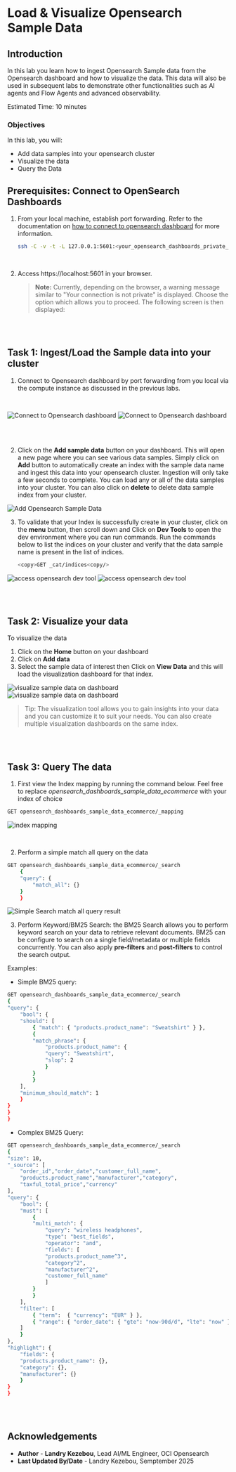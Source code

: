 # Load & Visualize Opensearch Sample Data

## Introduction

In this lab you learn how to ingest Opensearch Sample data from the Opensearch dashboard and how to visualize the data.
This data will also be used in subsequent labs to demonstrate other functionalities such as AI agents and Flow Agents and advanced observability.

Estimated Time: 10 minutes

### Objectives

In this lab, you will:

- Add data samples into your opensearch cluster
- Visualize the data
- Query the Data

## Prerequisites: Connect to OpenSearch Dashboards

1. From your local machine, establish port forwarding. Refer to the documentation on [how to connect to opensearch dashboard](https://docs.oracle.com/en/learn/oci-opensearch/index.html#task-3-test-the-connection-to-oci-search-service--opensearch-endpoint) for more information.


      ```bash
      ssh -C -v -t -L 127.0.0.1:5601:<your_opensearch_dashboards_private_IP>:5601 -L 127.0.0.1:9200:<your_opensearch_private_IP>:9200 opc@<your_VM_instance_public_IP> -i ~/.ssh/id_rsa
      ```
<br />

2. Access https://localhost:5601 in your browser.
   > **Note:** Currently, depending on the browser, a warning message similar to "Your connection is not private" is displayed. Choose the option which allows you to proceed. The following screen is then displayed:

<br /><br />

## Task 1: Ingest/Load the Sample data into your cluster

1. Connect to Opensearch dashboard by port forwarding from you local via the compute instance as discussed in the previous labs.
<br/>

![Connect to Opensearch dashboard](../prerequisites/images/opensearch-dashboard-1.png)
![Connect to Opensearch dashboard](../prerequisites/images/opensearch-dashboard-2.png)


<br /><br />

2. Click on the **Add sample data** button on your dashboard. This will open a new page where you can see various data samples. Simply click on **Add** button to automatically create an index with the sample data name and  ingest this data into your opensearch cluster. Ingestion will only take a few seconds to complete. You can load any or all of the data samples into your cluster. You can also click on  **delete** to delete data sample index from your cluster.

![Add Opensearch Sample Data](images/add-opensearch-data-samples-1.png)

3. To validate that your Index is successfully create in your cluster, click on the **menu** button, then scroll down and Click on **Dev Tools** to open the dev environment where you can run commands. Run the commands below to list the indices on your cluster and verify that the data sample name is present in the list of indices.

    ```bash
    <copy>GET _cat/indices<copy/>
    ```
![access opensearch dev tool](images/opensearch-dashboard-access-dev-tools.png)
![access opensearch dev tool](images/opensearch-dashboard-access-dev-tools-2.png)



<br /><br />

## Task 2: Visualize your data
To visualize the data
1. Click on the **Home** button on your dashboard
2. Click on **Add data**
3. Select the sample data of interest then Click  on **View Data** and this will load the visualization dashboard for that index.

![visualize sample data on dashboard](images/visualize-data-1.png)
![visualize sample data on dashboard](images/visualize-data-2.png)

> Tip: The visualization tool allows you to gain insights into your data and you can customize it to suit your needs. You can also create multiple visualization dashboards on the same index.



<br /><br />

## Task 3: Query The data

1. First view the Index mapping by running the command below. Feel free to replace *opensearch_dashboards_sample_data_ecommerce* with your index of choice
```bash
GET opensearch_dashboards_sample_data_ecommerce/_mapping
```


![index mapping](images/index-mapping.png)

<br />

2. Perform a simple match all query on the data
```bash
GET opensearch_dashboards_sample_data_ecommerce/_search
    {
    "query": {
        "match_all": {}
    }
    }
```
![Simple Search match all query result](images/simple-search.png)


3. Perform Keyword/BM25 Search:
the BM25 Search allows you to perform keyword search on your data to retrieve relevant documents. BM25 can be configure to search on a single field/metadata or multiple fields concurrently.
You can also apply **pre-filters** and **post-filters** to control the search output.

Examples:

- Simple BM25 query:

```bash
GET opensearch_dashboards_sample_data_ecommerce/_search
{
"query": {
    "bool": {
    "should": [
        { "match": { "products.product_name": "Sweatshirt" } },
        {
        "match_phrase": {
            "products.product_name": {
            "query": "Sweatshirt",
            "slop": 2
            }
        }
        }
    ],
    "minimum_should_match": 1
    }
}
}
}
```

- Complex BM25 Query:

```bash
GET opensearch_dashboards_sample_data_ecommerce/_search
{
"size": 10,
"_source": [
    "order_id","order_date","customer_full_name",
    "products.product_name","manufacturer","category",
    "taxful_total_price","currency"
],
"query": {
    "bool": {
    "must": [
        {
        "multi_match": {
            "query": "wireless headphones",
            "type": "best_fields",
            "operator": "and",
            "fields": [
            "products.product_name^3",
            "category^2",
            "manufacturer^2",
            "customer_full_name"
            ]
        }
        }
    ],
    "filter": [
        { "term":  { "currency": "EUR" } },
        { "range": { "order_date": { "gte": "now-90d/d", "lte": "now" } } }
    ]
    }
},
"highlight": {
    "fields": {
    "products.product_name": {},
    "category": {},
    "manufacturer": {}
    }
}
}
```

<br /><br />






## Acknowledgements

* **Author** - **Landry Kezebou**, Lead AI/ML Engineer, OCI Opensearch
* **Last Updated By/Date** - Landry Kezebou, Semptember 2025
